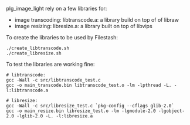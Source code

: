 plg_image_light rely on a few libraries for:
- image transcoding: libtranscode.a: a library build on top of of libraw
- image resizing: libresize.a: a library built on top of libvips

To create the libraries to be used by Filestash:
```
./create_libtranscode.sh
./create_libresize.sh
```

To test the libraries are working fine:
```
# libtranscode:
gcc -Wall -c src/libtranscode_test.c
gcc -o main_transcode.bin libtranscode_test.o -lm -lpthread -L. -l:libtranscode.a

# libresize:
gcc -Wall -c src/libresize_test.c `pkg-config --cflags glib-2.0`
gcc -o main_resize.bin libresize_test.o -lm -lgmodule-2.0 -lgobject-2.0 -lglib-2.0 -L. -l:libresize.a
```
